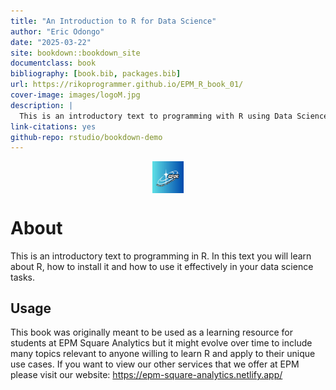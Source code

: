 ```yaml
--- 
title: "An Introduction to R for Data Science"
author: "Eric Odongo"
date: "2025-03-22"
site: bookdown::bookdown_site
documentclass: book
bibliography: [book.bib, packages.bib]
url: https://rikoprogrammer.github.io/EPM_R_book_01/
cover-image: images/logoM.jpg
description: |
  This is an introductory text to programming with R using Data Science Case Studies.
link-citations: yes
github-repo: rstudio/bookdown-demo
---
```



<img src="images/logoM.jpg" width="10%" style="display: block; margin: auto;" />

# About

This is an introductory text to programming in R. In this text you will learn about R, how to install it and how to use it effectively in your data science tasks.

## Usage 

This book was originally meant to be used as a learning resource for students at EPM Square Analytics but it might evolve over time to include many topics relevant to anyone willing to learn R and apply to their unique use cases. If you want to view our other services that we offer at EPM please visit our website: https://epm-square-analytics.netlify.app/







